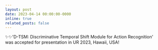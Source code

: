 ```yaml
---
layout: post
date: 2023-04-14 00:00:00-0000
inline: true
related_posts: false
---
```


:sparkles::sparkles:'D-TSM: Discriminative Temporal Shift Module for Action Recognition' was accepted for presentation in UR 2023, Hawaii, USA!